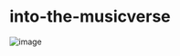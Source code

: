 # into-the-musicverse

![image](https://user-images.githubusercontent.com/70511563/113974067-45d4bf00-9878-11eb-8f58-50dada395253.png)
